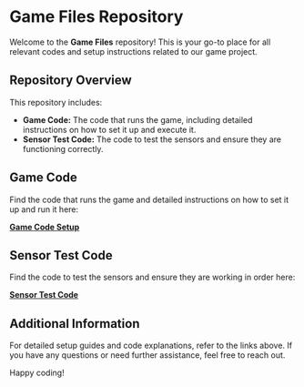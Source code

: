 # Game Files Repository

Welcome to the **Game Files** repository! This is your go-to place for all relevant codes and setup instructions related to our game project.

## Repository Overview

This repository includes:

- **Game Code:** The code that runs the game, including detailed instructions on how to set it up and execute it.
- **Sensor Test Code:** The code to test the sensors and ensure they are functioning correctly.

## Game Code

Find the code that runs the game and detailed instructions on how to set it up and run it here:

[**Game Code Setup**](./Game%20Codes)

## Sensor Test Code

Find the code to test the sensors and ensure they are working in order here:

[**Sensor Test Code**](./Sensors)

## Additional Information

For detailed setup guides and code explanations, refer to the links above. If you have any questions or need further assistance, feel free to reach out.

Happy coding!
